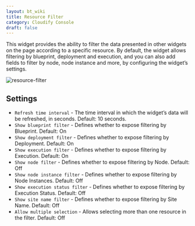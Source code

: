 ```yaml
---
layout: bt_wiki
title: Resource Filter
category: Cloudify Console
draft: false
---
```


This widget provides the ability to filter the data presented in other widgets on the page according to a specific resource. 
By default, the widget allows filtering by blueprint, deployment and execution, and you can also add fields to filter by node, node instance and more, by configuring the widget’s settings.

![resource-filter]( /images/ui/widgets/resource_filter.png )


## Settings
 
* `Refresh time interval` - The time interval in which the widget’s data will be refreshed, in seconds. Default: 10 seconds.
* `Show blueprint filter` - Defines whether to expose filtering by Blueprint. Default: On
* `Show deployment filter` - Defines whether to expose filtering by Deployment. Default: On
* `Show execution filter` - Defines whether to expose filtering by Execution. Default: On
* `Show node filter` - Defines whether to expose filtering by Node. Default: Off
* `Show node instance filter` - Defines whether to expose filtering by Node Instances. Default: Off
* `Show execution status filter` - Defines whether to expose filtering by Execution Status. Default: Off
* `Show site name filter` - Defines whether to expose filtering by Site Name. Default: Off
* `Allow multiple selection` - Allows selecting more than one resource in the filter. Default: Off
